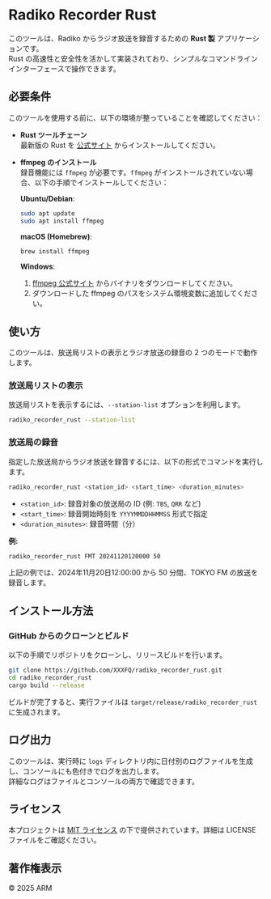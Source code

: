 # Radiko Recorder Rust

このツールは、Radiko からラジオ放送を録音するための **Rust 製** アプリケーションです。  
Rust の高速性と安全性を活かして実装されており、シンプルなコマンドラインインターフェースで操作できます。

## 必要条件

このツールを使用する前に、以下の環境が整っていることを確認してください：

- **Rust ツールチェーン**  
  最新版の Rust を [公式サイト](https://www.rust-lang.org/tools/install) からインストールしてください。

- **ffmpeg のインストール**  
  録音機能には `ffmpeg` が必要です。`ffmpeg` がインストールされていない場合、以下の手順でインストールしてください：

  **Ubuntu/Debian**:
  ```sh
  sudo apt update
  sudo apt install ffmpeg
  ```

  **macOS (Homebrew)**:
  ```sh
  brew install ffmpeg
  ```

  **Windows**:
  1. [ffmpeg 公式サイト](https://ffmpeg.org/download.html) からバイナリをダウンロードしてください。
  2. ダウンロードした ffmpeg のパスをシステム環境変数に追加してください。

## 使い方

このツールは、放送局リストの表示とラジオ放送の録音の 2 つのモードで動作します。

### 放送局リストの表示

放送局リストを表示するには、`--station-list` オプションを利用します。

```sh
radiko_recorder_rust --station-list
```

### 放送局の録音

指定した放送局からラジオ放送を録音するには、以下の形式でコマンドを実行します。

```sh
radiko_recorder_rust <station_id> <start_time> <duration_minutes>
```

- `<station_id>`: 録音対象の放送局の ID (例: `TBS`, `QRR` など)  
- `<start_time>`: 録音開始時刻を `YYYYMMDDHHMMSS` 形式で指定  
- `<duration_minutes>`: 録音時間（分）

**例:**
```sh
radiko_recorder_rust FMT 20241120120000 50
```

上記の例では、2024年11月20日12:00:00 から 50 分間、TOKYO FM の放送を録音します。

## インストール方法

### GitHub からのクローンとビルド

以下の手順でリポジトリをクローンし、リリースビルドを行います。

```sh
git clone https://github.com/XXXFQ/radiko_recorder_rust.git
cd radiko_recorder_rust
cargo build --release
```

ビルドが完了すると、実行ファイルは `target/release/radiko_recorder_rust` に生成されます。

## ログ出力

このツールは、実行時に `logs` ディレクトリ内に日付別のログファイルを生成し、コンソールにも色付きでログを出力します。  
詳細なログはファイルとコンソールの両方で確認できます。

## ライセンス

本プロジェクトは [MIT ライセンス](./LICENSE) の下で提供されています。詳細は LICENSE ファイルをご確認ください。

## 著作権表示

© 2025 ARM